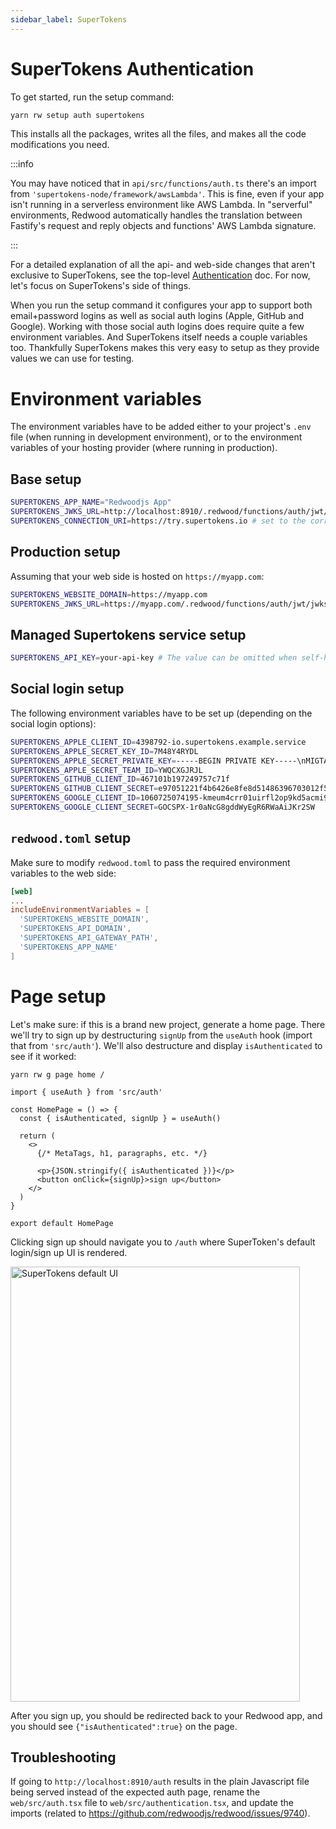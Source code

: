 ```yaml
---
sidebar_label: SuperTokens
---
```


# SuperTokens Authentication

To get started, run the setup command:

```bash
yarn rw setup auth supertokens
```

This installs all the packages, writes all the files, and makes all the code modifications you need.

:::info

You may have noticed that in `api/src/functions/auth.ts` there's an import from `'supertokens-node/framework/awsLambda'`. This is fine, even if your app isn't running in a serverless environment like AWS Lambda. In "serverful" environments, Redwood automatically handles the translation between Fastify's request and reply objects and functions' AWS Lambda signature.

:::

For a detailed explanation of all the api- and web-side changes that aren't exclusive to SuperTokens, see the top-level [Authentication](../authentication.md) doc.
For now, let's focus on SuperTokens's side of things.

When you run the setup command it configures your app to support both email+password logins as well as social auth logins (Apple, GitHub and Google). Working with those social auth logins does require quite a few environment variables. And SuperTokens itself needs a couple variables too. Thankfully SuperTokens makes this very easy to setup as they provide values we can use for testing.

# Environment variables

The environment variables have to be added either to your project's `.env` file (when running in development environment), or to the environment variables of your hosting provider (where running in production).

## Base setup

```bash
SUPERTOKENS_APP_NAME="Redwoodjs App"
SUPERTOKENS_JWKS_URL=http://localhost:8910/.redwood/functions/auth/jwt/jwks.json
SUPERTOKENS_CONNECTION_URI=https://try.supertokens.io # set to the correct connection uri
```

## Production setup

Assuming that your web side is hosted on `https://myapp.com`:

```bash
SUPERTOKENS_WEBSITE_DOMAIN=https://myapp.com
SUPERTOKENS_JWKS_URL=https://myapp.com/.redwood/functions/auth/jwt/jwks.json
```

## Managed Supertokens service setup

```bash
SUPERTOKENS_API_KEY=your-api-key # The value can be omitted when self-hosting Supertokens
```

## Social login setup
The following environment variables have to be set up (depending on the social login options):

```bash
SUPERTOKENS_APPLE_CLIENT_ID=4398792-io.supertokens.example.service
SUPERTOKENS_APPLE_SECRET_KEY_ID=7M48Y4RYDL
SUPERTOKENS_APPLE_SECRET_PRIVATE_KEY=-----BEGIN PRIVATE KEY-----\nMIGTAgEAMBMGByqGSM49AgEGCCqGSM49AwEHBHkwdwIBAQQgu8gXs+XYkqXD6Ala9Sf/iJXzhbwcoG5dMh1OonpdJUmgCgYIKoZIzj0DAQehRANCAASfrvlFbFCYqn3I2zeknYXLwtH30JuOKestDbSfZYxZNMqhF/OzdZFTV0zc5u5s3eN+oCWbnvl0hM+9IW0UlkdA\n-----END PRIVATE KEY-----
SUPERTOKENS_APPLE_SECRET_TEAM_ID=YWQCXGJRJL
SUPERTOKENS_GITHUB_CLIENT_ID=467101b197249757c71f
SUPERTOKENS_GITHUB_CLIENT_SECRET=e97051221f4b6426e8fe8d51486396703012f5bd
SUPERTOKENS_GOOGLE_CLIENT_ID=1060725074195-kmeum4crr01uirfl2op9kd5acmi9jutn.apps.googleusercontent.com
SUPERTOKENS_GOOGLE_CLIENT_SECRET=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
```

## `redwood.toml` setup

Make sure to modify `redwood.toml` to pass the required environment variables to the web side:

```toml
[web]
...
includeEnvironmentVariables = [
  'SUPERTOKENS_WEBSITE_DOMAIN',
  'SUPERTOKENS_API_DOMAIN',
  'SUPERTOKENS_API_GATEWAY_PATH',
  'SUPERTOKENS_APP_NAME'
]
```


# Page setup

Let's make sure: if this is a brand new project, generate a home page.
There we'll try to sign up by destructuring `signUp` from the `useAuth` hook (import that from `'src/auth'`). We'll also destructure and display `isAuthenticated` to see if it worked:

```
yarn rw g page home /
```

```tsx title="web/src/pages/HomePage.tsx"
import { useAuth } from 'src/auth'

const HomePage = () => {
  const { isAuthenticated, signUp } = useAuth()

  return (
    <>
      {/* MetaTags, h1, paragraphs, etc. */}

      <p>{JSON.stringify({ isAuthenticated })}</p>
      <button onClick={signUp}>sign up</button>
    </>
  )
}

export default HomePage
```

Clicking sign up should navigate you to `/auth` where SuperToken's default login/sign up UI is rendered.

<img width="463" height="696" alt="SuperTokens default UI" src="https://user-images.githubusercontent.com/30793/215893664-d367eb3d-566e-4541-a01a-5772d95cc9c7.png" />

After you sign up, you should be redirected back to your Redwood app, and you should see `{"isAuthenticated":true}` on the page.

## Troubleshooting

If going to `http://localhost:8910/auth` results in the plain Javascript file being served instead of the expected auth page, rename the `web/src/auth.tsx` file to `web/src/authentication.tsx`, and update the imports (related to https://github.com/redwoodjs/redwood/issues/9740).
